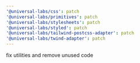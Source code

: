 ```yaml
---
'@universal-labs/css': patch
'@universal-labs/primitives': patch
'@universal-labs/stylesheets': patch
'@universal-labs/styled': patch
'@universal-labs/tailwind-postcss-adapter': patch
'@universal-labs/twind-adapter': patch
---
```


fix utilities and remove unused code
